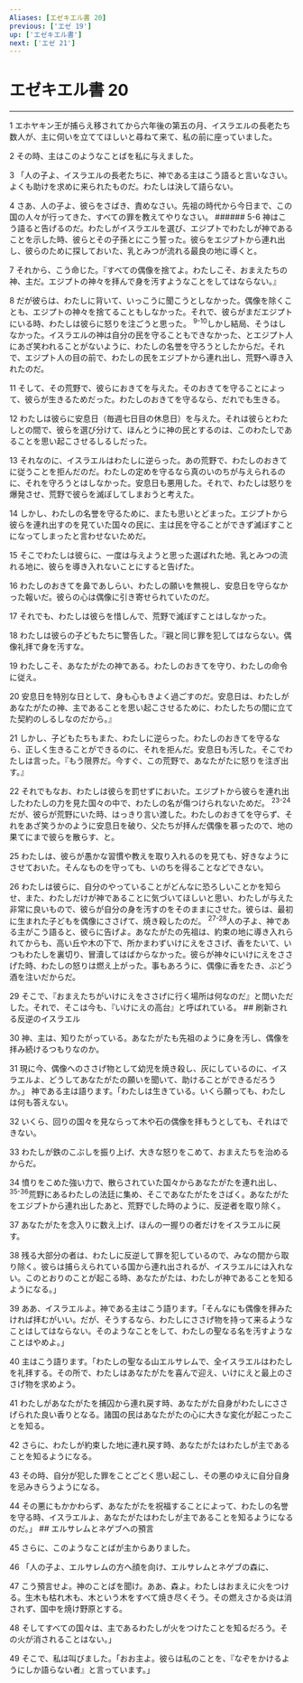 ```yaml
---
Aliases: [エゼキエル書 20]
previous: ['エゼ 19']
up: ['エゼキエル書']
next: ['エゼ 21']
---
```

# エゼキエル書 20

***




1 
エホヤキン王が捕らえ移されてから六年後の第五の月、イスラエルの長老たち数人が、主に伺いを立ててほしいと尋ねて来て、私の前に座っていました。 



2 
その時、主はこのようなことばを私に与えました。 



3 
「人の子よ、イスラエルの長老たちに、神である主はこう語ると言いなさい。よくも助けを求めに来られたものだ。わたしは決して語らない。 



4 
さあ、人の子よ、彼らをさばき、責めなさい。先祖の時代から今日まで、この国の人々が行ってきた、すべての罪を教えてやりなさい。 ###### 5-6 神はこう語ると告げるのだ。わたしがイスラエルを選び、エジプトでわたしが神であることを示した時、彼らとその子孫とにこう誓った。彼らをエジプトから連れ出し、彼らのために探しておいた、乳とみつが流れる最良の地に導くと。 



7 
それから、こう命じた。『すべての偶像を捨てよ。わたしこそ、おまえたちの神、主だ。エジプトの神々を拝んで身を汚すようなことをしてはならない。』 



8 
だが彼らは、わたしに背いて、いっこうに聞こうとしなかった。偶像を除くことも、エジプトの神々を捨てることもしなかった。それで、彼らがまだエジプトにいる時、わたしは彼らに怒りを注ごうと思った。 <sup class="versenum">9-10</sup>しかし結局、そうはしなかった。イスラエルの神は自分の民を守ることもできなかった、とエジプト人にあざ笑われることがないように、わたしの名誉を守ろうとしたからだ。それで、エジプト人の目の前で、わたしの民をエジプトから連れ出し、荒野へ導き入れたのだ。 



11 
そして、その荒野で、彼らにおきてを与えた。そのおきてを守ることによって、彼らが生きるためだった。わたしのおきてを守るなら、だれでも生きる。 



12 
わたしは彼らに安息日（毎週七日目の休息日）を与えた。それは彼らとわたしとの間で、彼らを選び分けて、ほんとうに神の民とするのは、このわたしであることを思い起こさせるしるしだった。 



13 
それなのに、イスラエルはわたしに逆らった。あの荒野で、わたしのおきてに従うことを拒んだのだ。わたしの定めを守るなら真のいのちが与えられるのに、それを守ろうとはしなかった。安息日も悪用した。それで、わたしは怒りを爆発させ、荒野で彼らを滅ぼしてしまおうと考えた。 



14 
しかし、わたしの名誉を守るために、またも思いとどまった。エジプトから彼らを連れ出すのを見ていた国々の民に、主は民を守ることができず滅ぼすことになってしまったと言わせないためだ。 



15 
そこでわたしは彼らに、一度は与えようと思った選ばれた地、乳とみつの流れる地に、彼らを導き入れないことにすると告げた。 



16 
わたしのおきてを鼻であしらい、わたしの願いを無視し、安息日を守らなかった報いだ。彼らの心は偶像に引き寄せられていたのだ。 



17 
それでも、わたしは彼らを惜しんで、荒野で滅ぼすことはしなかった。 



18 
わたしは彼らの子どもたちに警告した。『親と同じ罪を犯してはならない。偶像礼拝で身を汚すな。 



19 
わたしこそ、あなたがたの神である。わたしのおきてを守り、わたしの命令に従え。 



20 
安息日を特別な日として、身も心もきよく過ごすのだ。安息日は、わたしがあなたがたの神、主であることを思い起こさせるために、わたしたちの間に立てた契約のしるしなのだから。』 



21 
しかし、子どもたちもまた、わたしに逆らった。わたしのおきてを守るなら、正しく生きることができるのに、それを拒んだ。安息日も汚した。そこでわたしは言った。『もう限界だ。今すぐ、この荒野で、あなたがたに怒りを注ぎ出す。』 



22 
それでもなお、わたしは彼らを罰せずにおいた。エジプトから彼らを連れ出したわたしの力を見た国々の中で、わたしの名が傷つけられないためだ。 <sup class="versenum">23-24</sup>だが、彼らが荒野にいた時、はっきり言い渡した。わたしのおきてを守らず、それをあざ笑うかのように安息日を破り、父たちが拝んだ偶像を慕ったので、地の果てにまで彼らを散らす、と。 



25 
わたしは、彼らが愚かな習慣や教えを取り入れるのを見ても、好きなようにさせておいた。そんなものを守っても、いのちを得ることなどできない。 



26 
わたしは彼らに、自分のやっていることがどんなに恐ろしいことかを知らせ、また、わたしだけが神であることに気づいてほしいと思い、わたしが与えた非常に良いもので、彼らが自分の身を汚すのをそのままにさせた。彼らは、最初に生まれた子どもを偶像にささげて、焼き殺したのだ。 <sup class="versenum">27-28</sup>人の子よ、神である主がこう語ると、彼らに告げよ。あなたがたの先祖は、約束の地に導き入れられてからも、高い丘や木の下で、所かまわずいけにえをささげ、香をたいて、いつもわたしを裏切り、冒瀆してはばからなかった。彼らが神々にいけにえをささげた時、わたしの怒りは燃え上がった。事もあろうに、偶像に香をたき、ぶどう酒を注いだからだ。 



29 
そこで、『おまえたちがいけにえをささげに行く場所は何なのだ』と問いただした。それで、そこは今も、『いけにえの高台』と呼ばれている。 ## 刷新される反逆のイスラエル 



30 
神、主は、知りたがっている。あなたがたも先祖のように身を汚し、偶像を拝み続けるつもりなのか。 



31 
現に今、偶像へのささげ物として幼児を焼き殺し、灰にしているのに、イスラエルよ、どうしてあなたがたの願いを聞いて、助けることができるだろうか。」 神である主は語ります。「わたしは生きている。いくら願っても、わたしは何も答えない。 



32 
いくら、回りの国々を見ならって木や石の偶像を拝もうとしても、それはできない。 



33 
わたしが鉄のこぶしを振り上げ、大きな怒りをこめて、おまえたちを治めるからだ。 



34 
憤りをこめた強い力で、散らされていた国々からあなたがたを連れ出し、 <sup class="versenum">35-36</sup>荒野にあるわたしの法廷に集め、そこであなたがたをさばく。あなたがたをエジプトから連れ出したあと、荒野でした時のように、反逆者を取り除く。 



37 
あなたがたを念入りに数え上げ、ほんの一握りの者だけをイスラエルに戻す。 



38 
残る大部分の者は、わたしに反逆して罪を犯しているので、みなの間から取り除く。彼らは捕らえられている国から連れ出されるが、イスラエルには入れない。このとおりのことが起こる時、あなたがたは、わたしが神であることを知るようになる。」 



39 
ああ、イスラエルよ。神である主はこう語ります。「そんなにも偶像を拝みたければ拝むがいい。だが、そうするなら、わたしにささげ物を持って来るようなことはしてはならない。そのようなことをして、わたしの聖なる名を汚すようなことはやめよ。」 



40 
主はこう語ります。「わたしの聖なる山エルサレムで、全イスラエルはわたしを礼拝する。その所で、わたしはあなたがたを喜んで迎え、いけにえと最上のささげ物を求めよう。 



41 
わたしがあなたがたを捕囚から連れ戻す時、あなたがた自身がわたしにささげられた良い香りとなる。諸国の民はあなたがたの心に大きな変化が起こったことを知る。 



42 
さらに、わたしが約束した地に連れ戻す時、あなたがたはわたしが主であることを知るようになる。 



43 
その時、自分が犯した罪をことごとく思い起こし、その悪のゆえに自分自身を忌みきらうようになる。 



44 
その悪にもかかわらず、あなたがたを祝福することによって、わたしの名誉を守る時、イスラエルよ、あなたがたはわたしが主であることを知るようになるのだ。」 ## エルサレムとネゲブへの預言 



45 
さらに、このようなことばが主からありました。 



46 
「人の子よ、エルサレムの方へ顔を向け、エルサレムとネゲブの森に、 



47 
こう預言せよ。神のことばを聞け。ああ、森よ。わたしはおまえに火をつける。生木も枯れ木も、木という木をすべて焼き尽くそう。その燃えさかる炎は消されず、国中を焼け野原とする。 



48 
そしてすべての国々は、主であるわたしが火をつけたことを知るだろう。その火が消されることはない。」 



49 
そこで、私は叫びました。「おお主よ。彼らは私のことを、『なぞをかけるようにしか語らない者』と言っています。」
